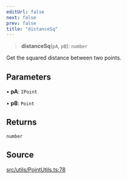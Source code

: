 ```yaml
---
editUrl: false
next: false
prev: false
title: "distanceSq"
---
```


> **distanceSq**(`pA`, `pB`): `number`

Get the squared distance between two points.

## Parameters

• **pA**: `IPoint`

• **pB**: `Point`

## Returns

`number`

## Source

[src/utils/PointUtils.ts:78](https://github.com/relishinc/dill-pixel/blob/c79d8e8552aaa0f13a29535c819ae67d025b4669/src/utils/PointUtils.ts#L78)
